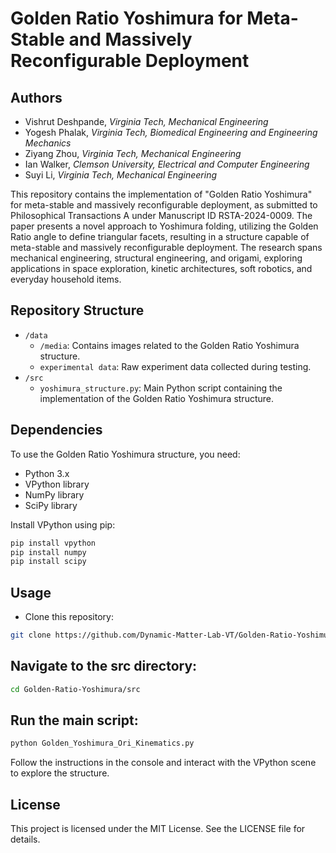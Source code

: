 # Golden Ratio Yoshimura for Meta-Stable and Massively Reconfigurable Deployment

## Authors
- Vishrut Deshpande, _Virginia Tech, Mechanical Engineering_
- Yogesh Phalak, _Virginia Tech, Biomedical Engineering and Engineering Mechanics_
- Ziyang Zhou, _Virginia Tech, Mechanical Engineering_
- Ian Walker, _Clemson University, Electrical and Computer Engineering_
- Suyi Li, _Virginia Tech, Mechanical Engineering_


This repository contains the implementation of "Golden Ratio Yoshimura" for meta-stable and massively reconfigurable deployment, as submitted to Philosophical Transactions A under Manuscript ID RSTA-2024-0009. The paper presents a novel approach to Yoshimura folding, utilizing the Golden Ratio angle to define triangular facets, resulting in a structure capable of meta-stable and massively reconfigurable deployment. The research spans mechanical engineering, structural engineering, and origami, exploring applications in space exploration, kinetic architectures, soft robotics, and everyday household items.

## Repository Structure

- `/data`
    - `/media`: Contains images related to the Golden Ratio Yoshimura structure.
    - `experimental data`: Raw experiment data collected during testing.
- `/src`
    - `yoshimura_structure.py`: Main Python script containing the implementation of the Golden Ratio Yoshimura structure.

## Dependencies

To use the Golden Ratio Yoshimura structure, you need:
- Python 3.x
- VPython library
- NumPy library
- SciPy library

Install VPython using pip:

```bash
pip install vpython 
pip install numpy
pip install scipy
```

## Usage
- Clone this repository:

```bash
git clone https://github.com/Dynamic-Matter-Lab-VT/Golden-Ratio-Yoshimura
```
## Navigate to the src directory:

```bash
cd Golden-Ratio-Yoshimura/src
```

## Run the main script:

```bash
python Golden_Yoshimura_Ori_Kinematics.py
```
Follow the instructions in the console and interact with the VPython scene to explore the structure.

## License

This project is licensed under the MIT License. See the LICENSE file for details.
